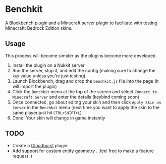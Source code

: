 # Benchkit
A Blockbench plugin and a Minecraft server plugin to facilitate with testing Minecraft: Bedrock Edition skins.

## Usage
This process will become simpler as the plugins become more developed.

1. Install the plugin on a Nukkit server
2. Run the server, stop it, and edit the config (making sure to change the `key` value unless you're just testing)
3. Launch Blockbench, drag and drop the `benchkit.js` file into the page (it will import the plugin)
4. Click the `Benchkit` menu at the top of the screen and select `Connect to Minecraft Server` and enter the details (keybind coming soon) 
5. Once connected, go about editng your skin and then click `Apply Skin on Server` in the `Benchkit` menu (next time you want to apply the skin to the same player just hit `CTRL+SHIFT+L`)
6. Done! Your skin will change in game instantly

## TODO
* Create a [Cloudburst](https://github.com/CloudburstMC/Server) plugin
* Add support for custom entity geometry
...feel free to make a feature request :)